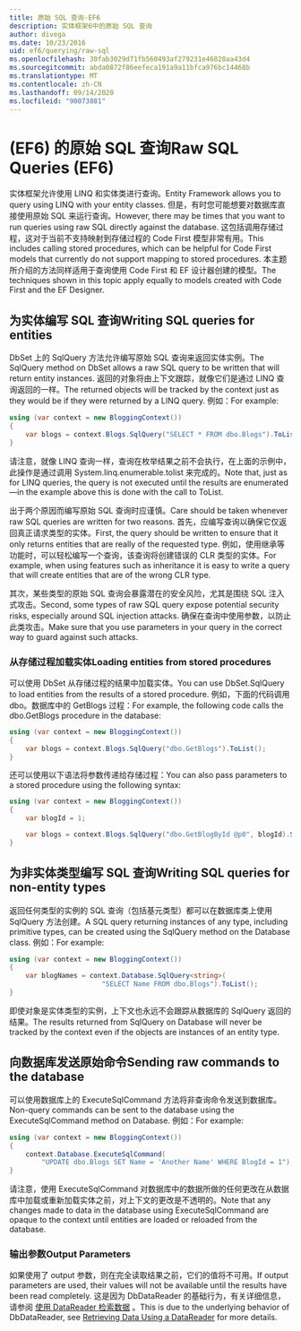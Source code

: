 ```yaml
---
title: 原始 SQL 查询-EF6
description: 实体框架6中的原始 SQL 查询
author: divega
ms.date: 10/23/2016
uid: ef6/querying/raw-sql
ms.openlocfilehash: 30fab3029d71fb560493af279231e46828aa43d4
ms.sourcegitcommit: abda0872f86eefeca191a9a11bfca976bc14468b
ms.translationtype: MT
ms.contentlocale: zh-CN
ms.lasthandoff: 09/14/2020
ms.locfileid: "90073881"
---
```

# <a name="raw-sql-queries-ef6"></a><span data-ttu-id="fd0f1-103"> (EF6) 的原始 SQL 查询</span><span class="sxs-lookup"><span data-stu-id="fd0f1-103">Raw SQL Queries (EF6)</span></span>

<span data-ttu-id="fd0f1-104">实体框架允许使用 LINQ 和实体类进行查询。</span><span class="sxs-lookup"><span data-stu-id="fd0f1-104">Entity Framework allows you to query using LINQ with your entity classes.</span></span> <span data-ttu-id="fd0f1-105">但是，有时您可能想要对数据库直接使用原始 SQL 来运行查询。</span><span class="sxs-lookup"><span data-stu-id="fd0f1-105">However, there may be times that you want to run queries using raw SQL directly against the database.</span></span> <span data-ttu-id="fd0f1-106">这包括调用存储过程，这对于当前不支持映射到存储过程的 Code First 模型非常有用。</span><span class="sxs-lookup"><span data-stu-id="fd0f1-106">This includes calling stored procedures, which can be helpful for Code First models that currently do not support mapping to stored procedures.</span></span> <span data-ttu-id="fd0f1-107">本主题所介绍的方法同样适用于查询使用 Code First 和 EF 设计器创建的模型。</span><span class="sxs-lookup"><span data-stu-id="fd0f1-107">The techniques shown in this topic apply equally to models created with Code First and the EF Designer.</span></span>  

## <a name="writing-sql-queries-for-entities"></a><span data-ttu-id="fd0f1-108">为实体编写 SQL 查询</span><span class="sxs-lookup"><span data-stu-id="fd0f1-108">Writing SQL queries for entities</span></span>  

<span data-ttu-id="fd0f1-109">DbSet 上的 SqlQuery 方法允许编写原始 SQL 查询来返回实体实例。</span><span class="sxs-lookup"><span data-stu-id="fd0f1-109">The SqlQuery method on DbSet allows a raw SQL query to be written that will return entity instances.</span></span> <span data-ttu-id="fd0f1-110">返回的对象将由上下文跟踪，就像它们是通过 LINQ 查询返回的一样。</span><span class="sxs-lookup"><span data-stu-id="fd0f1-110">The returned objects will be tracked by the context just as they would be if they were returned by a LINQ query.</span></span> <span data-ttu-id="fd0f1-111">例如：</span><span class="sxs-lookup"><span data-stu-id="fd0f1-111">For example:</span></span>  

``` csharp  
using (var context = new BloggingContext())
{
    var blogs = context.Blogs.SqlQuery("SELECT * FROM dbo.Blogs").ToList();
}
```  

<span data-ttu-id="fd0f1-112">请注意，就像 LINQ 查询一样，查询在枚举结果之前不会执行，在上面的示例中，此操作是通过调用 System.linq.enumerable.tolist 来完成的。</span><span class="sxs-lookup"><span data-stu-id="fd0f1-112">Note that, just as for LINQ queries, the query is not executed until the results are enumerated—in the example above this is done with the call to ToList.</span></span>  

<span data-ttu-id="fd0f1-113">出于两个原因而编写原始 SQL 查询时应谨慎。</span><span class="sxs-lookup"><span data-stu-id="fd0f1-113">Care should be taken whenever raw SQL queries are written for two reasons.</span></span> <span data-ttu-id="fd0f1-114">首先，应编写查询以确保它仅返回真正请求类型的实体。</span><span class="sxs-lookup"><span data-stu-id="fd0f1-114">First, the query should be written to ensure that it only returns entities that are really of the requested type.</span></span> <span data-ttu-id="fd0f1-115">例如，使用继承等功能时，可以轻松编写一个查询，该查询将创建错误的 CLR 类型的实体。</span><span class="sxs-lookup"><span data-stu-id="fd0f1-115">For example, when using features such as inheritance it is easy to write a query that will create entities that are of the wrong CLR type.</span></span>  

<span data-ttu-id="fd0f1-116">其次，某些类型的原始 SQL 查询会暴露潜在的安全风险，尤其是围绕 SQL 注入式攻击。</span><span class="sxs-lookup"><span data-stu-id="fd0f1-116">Second, some types of raw SQL query expose potential security risks, especially around SQL injection attacks.</span></span> <span data-ttu-id="fd0f1-117">确保在查询中使用参数，以防止此类攻击。</span><span class="sxs-lookup"><span data-stu-id="fd0f1-117">Make sure that you use parameters in your query in the correct way to guard against such attacks.</span></span>  

### <a name="loading-entities-from-stored-procedures"></a><span data-ttu-id="fd0f1-118">从存储过程加载实体</span><span class="sxs-lookup"><span data-stu-id="fd0f1-118">Loading entities from stored procedures</span></span>  

<span data-ttu-id="fd0f1-119">可以使用 DbSet 从存储过程的结果中加载实体。</span><span class="sxs-lookup"><span data-stu-id="fd0f1-119">You can use DbSet.SqlQuery to load entities from the results of a stored procedure.</span></span> <span data-ttu-id="fd0f1-120">例如，下面的代码调用 dbo。数据库中的 GetBlogs 过程：</span><span class="sxs-lookup"><span data-stu-id="fd0f1-120">For example, the following code calls the dbo.GetBlogs procedure in the database:</span></span>  

``` csharp
using (var context = new BloggingContext())
{
    var blogs = context.Blogs.SqlQuery("dbo.GetBlogs").ToList();
}
```  

<span data-ttu-id="fd0f1-121">还可以使用以下语法将参数传递给存储过程：</span><span class="sxs-lookup"><span data-stu-id="fd0f1-121">You can also pass parameters to a stored procedure using the following syntax:</span></span>  

``` csharp
using (var context = new BloggingContext())
{
    var blogId = 1;

    var blogs = context.Blogs.SqlQuery("dbo.GetBlogById @p0", blogId).Single();
}
```  

## <a name="writing-sql-queries-for-non-entity-types"></a><span data-ttu-id="fd0f1-122">为非实体类型编写 SQL 查询</span><span class="sxs-lookup"><span data-stu-id="fd0f1-122">Writing SQL queries for non-entity types</span></span>  

<span data-ttu-id="fd0f1-123">返回任何类型的实例的 SQL 查询（包括基元类型）都可以在数据库类上使用 SqlQuery 方法创建。</span><span class="sxs-lookup"><span data-stu-id="fd0f1-123">A SQL query returning instances of any type, including primitive types, can be created using the SqlQuery method on the Database class.</span></span> <span data-ttu-id="fd0f1-124">例如：</span><span class="sxs-lookup"><span data-stu-id="fd0f1-124">For example:</span></span>  

``` csharp
using (var context = new BloggingContext())
{
    var blogNames = context.Database.SqlQuery<string>(
                       "SELECT Name FROM dbo.Blogs").ToList();
}
```  

<span data-ttu-id="fd0f1-125">即使对象是实体类型的实例，上下文也永远不会跟踪从数据库的 SqlQuery 返回的结果。</span><span class="sxs-lookup"><span data-stu-id="fd0f1-125">The results returned from SqlQuery on Database will never be tracked by the context even if the objects are instances of an entity type.</span></span>  

## <a name="sending-raw-commands-to-the-database"></a><span data-ttu-id="fd0f1-126">向数据库发送原始命令</span><span class="sxs-lookup"><span data-stu-id="fd0f1-126">Sending raw commands to the database</span></span>  

<span data-ttu-id="fd0f1-127">可以使用数据库上的 ExecuteSqlCommand 方法将非查询命令发送到数据库。</span><span class="sxs-lookup"><span data-stu-id="fd0f1-127">Non-query commands can be sent to the database using the ExecuteSqlCommand method on Database.</span></span> <span data-ttu-id="fd0f1-128">例如：</span><span class="sxs-lookup"><span data-stu-id="fd0f1-128">For example:</span></span>  

``` csharp
using (var context = new BloggingContext())
{
    context.Database.ExecuteSqlCommand(
        "UPDATE dbo.Blogs SET Name = 'Another Name' WHERE BlogId = 1");
}
```  

<span data-ttu-id="fd0f1-129">请注意，使用 ExecuteSqlCommand 对数据库中的数据所做的任何更改在从数据库中加载或重新加载实体之前，对上下文的更改是不透明的。</span><span class="sxs-lookup"><span data-stu-id="fd0f1-129">Note that any changes made to data in the database using ExecuteSqlCommand are opaque to the context until entities are loaded or reloaded from the database.</span></span>  

### <a name="output-parameters"></a><span data-ttu-id="fd0f1-130">输出参数</span><span class="sxs-lookup"><span data-stu-id="fd0f1-130">Output Parameters</span></span>  

<span data-ttu-id="fd0f1-131">如果使用了 output 参数，则在完全读取结果之前，它们的值将不可用。</span><span class="sxs-lookup"><span data-stu-id="fd0f1-131">If output parameters are used, their values will not be available until the results have been read completely.</span></span> <span data-ttu-id="fd0f1-132">这是因为 DbDataReader 的基础行为，有关详细信息，请参阅 [使用 DataReader 检索数据](https://go.microsoft.com/fwlink/?LinkID=398589) 。</span><span class="sxs-lookup"><span data-stu-id="fd0f1-132">This is due to the underlying behavior of DbDataReader, see [Retrieving Data Using a DataReader](https://go.microsoft.com/fwlink/?LinkID=398589) for more details.</span></span>  
